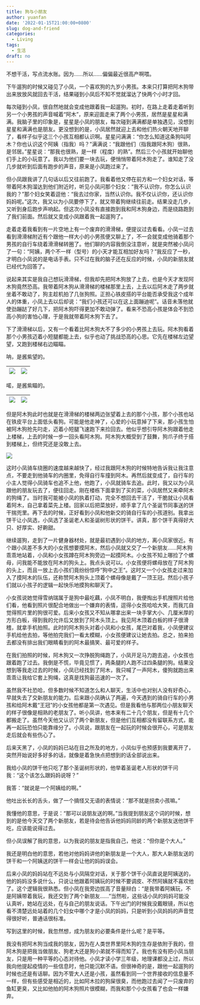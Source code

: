 ```yaml
---
title: 狗与小朋友
author: yuanfan
date: '2022-01-15T21:00:00+0800'
slug: dog-and-friend
categories:
  - Living
tags:
  - 生活
draft: no
---
```


不想干活，写点流水账。因为……所以……偏偏最近很高产啊喂。

<!--more-->

下午遛狗的时候又碰见了小凤，一个喜欢狗的九岁小男孩。本来只打算把阿木狗带出来放放风就回去干活，结果碰到小凤后不知不觉就溜达了快两个小时才回。

每次碰到小凤，很自然地就会变成他跟着我一起遛狗。初时，在路上走着走着听到另一个小男孩的声音喊着“阿木”，原来迎面走来了两个小男孩，居然是星星和满满。我脑子里的印象是，星星是小凤的朋友，每次碰到满满都是单独遇见，没想到星星和满满也是朋友。更没想到的是，小凤居然就迎上去和他们热火朝天地开聊了，看样子似乎这三个小孩互相都认识啊。星星问满满：“你怎么知道这条狗叫阿木？你也认识这个阿姨（指我）吗？”满满说：“我跟他们（指我跟阿木狗）很熟，是邻居。”星星说：“那我也很熟，是一样（程度）的熟”。然后三个小孩就开始聊他们手上的小玩意了。我以为他们要一块去玩，便悄悄带着阿木狗走了。谁知走了没几步就听到后面有跑步的声音，原来是小凤跑过来了。

但小凤跟我讲了几句话以后又往前跑了。我看着他又停在前方和一个妇女对话，等带着阿木狗溜达到他们附近时，听见小凤问那个妇女：“我不认识你，你怎么认识我的？”那个妇女笑着逗他：“我去过你家，当然认识你。我不仅认识你，还认识你妈妈呢。”这次，我又以为小凤要停下了，就又带着狗继续往前走。结果没走几步，又听到身后跑步声响起。但这次小凤没有直接跑到我和阿木狗身边，而是绕路跑到了我们前面。然后就又变成小凤跟着我一起遛狗了。

走着走着我看到有一片空地上有一个废弃的滑滑梯，便提议过去看看。小凤一过去看到滑滑梯附近有个跟他一样大小的小男孩便又聊上了，不一会就变成他骑着那个男孩的自行车绕着滑滑梯转圈了。他们聊的内容我倒没注意听，就是突然被小凤问了一句：“阿姨，两个不一样（型号）的小天才能互相加好友吗？”我反应了一秒，才明白小凤说的是电话手表。只不过在我的脑子还在反应的时候，小凤的新朋友就已经代为回答了。

说起来其实是我自己想玩滑滑梯，但我却先把阿木狗放了上去，也是今天才发现阿木狗竟然恐高。我带着阿木狗从滑滑梯的楼梯那里上去，上去以后阿木走了两步就坐着不敢动了，狗主趁机拍了几张狗照。正担心铁皮搭的平台能否承受我这个成年人的体重，小凤上去以后却说：“我们小孩还可以在这上面蹦迪呢”。话音未落他就使劲蹦跶了好几下，把阿木狗吓得更加不敢动弹了。看来不恐高小孩是体会不到恐高小狗的害怕心理，于是我就带着阿木狗下去了。

下了滑滑梯以后，又有一个看着比阿木狗大不了多少的小男孩上去玩。阿木狗看着那个小男孩迈着小短腿都能上去，似乎也动了挑战恐高的心思。它先在楼梯左边望望，又跑到楼梯右边瞄瞄。

呐，是酱紫望的。

|![](https://yuanfan.rbind.io/images/2022/2022-01-15-1.jpg)|![](https://yuanfan.rbind.io/images/2022/2022-01-15-2.jpg)|
|:-:|:-:|

喏，是酱紫瞄的。

|![](https://yuanfan.rbind.io/images/2022/2022-01-15-3.jpg)|![](https://yuanfan.rbind.io/images/2022/2022-01-15-4.jpg)|
|:-:|:-:|

但是阿木狗此时也就是在滑滑梯的楼梯两边张望着上去的那个小孩，那个小孩也站在铁皮平台上面低头看狗。可能是他走神了，心爱的小玩意掉了下来，那小孩生怕被阿木狗抢先叼走，迈着小短腿飞速跑下来捡回去。他似乎想引导阿木狗跟着他走上楼梯，上去的时候一步一回头看阿木狗。阿木狗大概受到了鼓舞，狗爪子终于搭到楼梯上，但终究还是没敢上去。

![](https://yuanfan.rbind.io/images/2022/2022-01-15-5.jpg)

这时小凤骑车绕圈的速度越来越快了，经过我跟阿木狗的时候特地告诉我让我注意点，不要走到他骑车的内圈里，免得自行车撞到阿木。再然后就变成了，自行车的小主人觉得小凤骑车也追不上他，他跑了，小凤就骑车去追。此时，我又以为小凤跟他的朋友玩去了，便往回走。刚在楼栋下面拿到了买的菜，小凤居然又来牵阿木的狗绳了。当时我可能被小凤的执着打动，完全不想回去干活了，干脆就让小凤看着阿木，自己拿着菜先上楼。回家以后把菜放好，顺手拿了几个圣诞节同事送的饼干揣兜里。再下去的时候，正好看到小凤和他新交的骑自行车的小孩道别。我拿出饼干让小凤选，小凤选了圣诞老人和圣诞树形状的饼干。讲真，那个饼干真得好大只、好厚实、好齁甜。

继续遛狗，走到了一片健身器材处，就是最初遇到小凤的地方，离小凤家很近。有个跟小凤差不多大的小女孩想要摸阿木，然后小凤就又交了一个新朋友……阿木狗乖乖地站着，小凤和小女孩蹲在阿木狗旁边一起摸阿木。小女孩不知上哪捡了个螺母，问我能不能放在阿木的狗头上。我点头说可以。小女孩便将螺母放在了阿木狗的头上，而且一放上去小孩们竟纷纷惊呼“狗中之王”。这时又一个小女孩走过来加入了摸阿木的队伍，还称赞阿木狗头上顶着个螺母像是戴了一顶王冠。然后小孩子们就以小孩子的逻辑一起快乐地摸狗和聊天了。

小女孩说她觉得雪纳瑞属于是狗中最吃藕，小凤不明白，我便掏出手机搜照片给他们看，他看到照片很配合地做出一个嫌弃的表情，逗得小女孩哈哈大笑，而我兀自觉得照片里的狗很可爱。后来小女孩又不知从哪拿出来一块手掌大小、几厘米厚的方形白板，得到我的允许后又放到了阿木头顶上。我见阿木顶着白板的样子很滑稽，就拿手机拍照。此时的阿木狗头对着小凤和小女孩，尾巴对着我，小凤便建议手机给他去拍，等他拍完我们一看太模糊，小女孩便建议让她去拍。总之，拍来拍去都没有排出我们眼睛看到的阿木最搞笑、最可爱的样子。

在我们拍照的时候，阿木狗又一次挣脱狗绳跑了，小凤开足马力跑去追，小女孩也跟着跑了过去。我倒是不慌，毕竟见惯了，两条腿的人跑不过四条腿的狗。结果没想到等我走过去的时候，小凤已经找到了阿木，我只喊了一声阿木，傻狗就跑出来乖乖让我给它套上狗绳，这真是找狗最迅速的一次了。

虽然我不社恐哈，但多数时候不知道怎么和人聊天，生活中也对别人没有好奇心，早就失去了交新朋友的能力。后来跟小凤确认了两遍，今天遇到的骑自行车的小男孩和给阿木戴“王冠”的小女孩他都是第一次遇见。但是我看他与那两位小朋友聊天的样子很像是相熟的老朋友了。听小凤讲，他本来有二十几个朋友，但是有十几个都搬走了。虽然今天他又认识了两个新朋友，但是他们互相都没有留联系方式，能再一起玩恐怕只能靠缘分了。小凤说，跟朋友在一起玩的时候会很开心，可是朋友走后就会有些伤心了。

后来天黑了，小凤的妈妈已站在目之所及的地方，小凤似乎也预感到我要离开了，突然开始说好多好多的话，就像是着急快点把想到的话全部说出来。

我给小凤的饼干他只吃了那个圣诞树形状的，他举着圣诞老人形状的饼干问我：“这个该怎么跟妈妈说呀？”

我答：“就说是一个阿姨给的啊。”

他吐出长长的舌头，做了一个搞怪又无语的表情说：“那不就是拐卖小孩嘛。”

我懂他的意思，于是说：“那可以说朋友送的啊。”当我提到朋友这个词的时候，想到的是他今天交了两个新朋友，若是待会他告诉他妈妈同龄的两个新朋友送他饼干吃，应该能说得过去。

但小凤误解了我的意思，以为我说的朋友是指我自己，他说：“但你是个大人。”

我还是明白他的意思，若他对他妈妈讲他的新朋友是一个大人，那大人新朋友送的饼干和一个阿姨送的饼干一样会让他的妈妈误会。

后来小凤的妈妈站在不远处与小凤隔空对话，关于那个饼干小凤直说是阿姨送的，他的妈妈没多说什么，只说让他跟着阿姨玩的时候不要调皮、不然阿姨就不喜欢他了。这个逻辑我很熟悉。但小凤在我旁边拔高了音量辩白：“是我带着阿姨玩，不是阿姨带着我玩，我还交到了两个新朋友……”当然啦，这些话小凤的妈妈可能没认真听，她站在远处，在与自己的朋友说话。下午出门的时候我没戴眼镜，所以也看不清楚远处站着的几个妇女中哪个才是小凤的妈妈，只是听到小凤妈妈的声音觉得很好听，普通话很标准。

写到这里的时候，我忽然想，成为朋友的必要条件是什么呢？是平等。

我没有把阿木狗当成我的朋友，因为在人类世界里阿木狗的生存是依附于我的，但阿木狗是把我当做朋友、狗老大还是狗小弟就不得而知了。我也有没有把小凤当朋友，只是用一种平等的心态对待他。小凤才读小学三年级，地理课都没上过，所以我向他提起疫情的一些信息时，他只能沉默不语。但很神奇的是，跟他一起遛狗的时候也还是有话聊。因为不管大人还是小孩，虽然看到同一个世界接收的信息量不一样，但有些感受是相近的，比如阿木拉的狗屎很臭，而他跑过去闻了一只废弃的鱼缸更臭，又比如他拍的阿木狗照片很模糊，而我和那个小女孩看了也会一样嫌弃。
